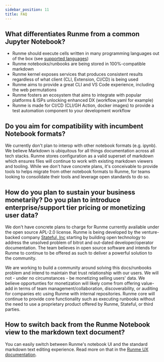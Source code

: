 ```yaml
---
sidebar_position: 11
title: FAQ
---
```


## What differentiates Runme from a common Jupyter Notebook?

- Runme should execute cells written in many programming languages out of the box (see [supported languages](/features#supported-interpreter))
- Runme notebooks/runbooks are being stored in 100%-compatible markdown
- Runme kernel exposes services that produces consistent results regardless of what client (CLI, Extension, CI/CD) is being used
- Runme aims to provide a great CLI and VS Code experience, including the web permutations
- Runme fosters an ecosystem that aims to integrate with popular platforms & ISPs unlocking enhanced DX (workflow.yaml for example)
- Runme is made for CI/CD (CLI/GH Action, docker images) to provide a test automation component to your development workflow

## Do you aim for compatibility with incumbent Notebook formats?

We currently don't plan to interop with other notebook formats (e.g. ipynb). We believe Markdown is ubiquitous for all things documentation across all tech stacks. Runme stores configuration as a valid superset of markdown which ensures files will continue to work with existing markdown viewers and tooling. While we don't have concrete plans, it's conceivable to provide tools to helps migrate from other notebook formats to Runme, for teams looking to consolidate their tools and leverage open standards to do so.

## How do you plan to sustain your business monetarily? Do you plan to introduce enterprise/support tier pricing or monetizing user data?

We don't have concrete plans to charge for Runme currently available under the open source APL-2.0 license. Runme is being developed by the venture-backed company [Stateful, Inc](https://stateful.com/) starting by building open technology to address the unsolved problem of bitrot and out-dated developer/operator documentation. The team believes in open source software and intends for Runme to continue to be offered as such to deliver a powerful solution to the community.

We are working to build a community around solving this docs/runbooks problem and intend to maintain that trust relationship with our users. We will not - under no circumstances - be monetizing selling users' data. We believe opportunties for monetization will likely come from offering value-add in terms of team management/collaboration, discoverability, or auditing for companies etc using Runme with internal repositories. Runme core will continue to provide core functionality such as executing runbooks without the need to use a proprietary product offered by Runme, Stateful, or third parties.

## How to switch back from the Runme Notebook view to the markdown text document?

You can easily switch between Runme's notebook UI and the standard markdown text editing experience. Read more on that in the [Runme UX documentation](features#runme-ux).
